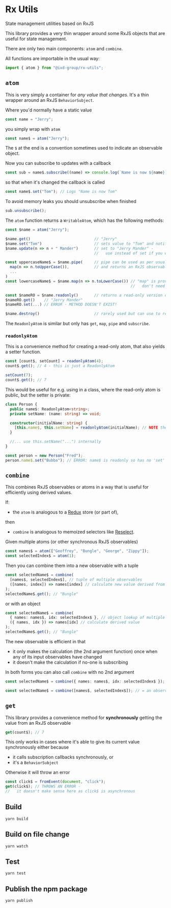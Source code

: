 # Rx Utils

State management utilities based on RxJS

This library provides a very thin wrapper around some RxJS objects that are useful for state management.

There are only two main components: `atom` and `combine`.

All functions are importable in the usual way:

```ts
import { atom } from "@ixd-group/rx-utils";
```

## `atom`

This is very simply a container for _any value that changes_. It's a thin wrapper around an RxJS `BehaviorSubject`.

Where you'd normally have a static value

```ts
const name = "Jerry";
```

you simply wrap with `atom`

```ts
const name$ = atom("Jerry");
```

The `$` at the end is a convention sometimes used to indicate an observable object.

Now you can subscribe to updates with a callback

```ts
const sub = name$.subscribe((name) => console.log(`Name is now ${name}`));
```

so that when it's changed the callback is called

```ts
const name$.set("Tom"); // Logs "Name is now Tom"
```

To avoid memory leaks you should unsubscribe when finished

```ts
sub.unsubscribe();
```

The `atom` function returns a `WritableAtom`, which has the following methods:

```ts
const $name = atom("Jerry");

$name.get()                            // "Jerry"
$name.set("Tom")                       // sets value to "Tom" and notifies subscribers
$name.update(n => n + " Mander")       // set to "Jerry Mander" -
                                       //   use instead of set if you want to use the previous value

const uppercaseName$ = $name.pipe(     // pipe can be used as per usual in RxJS,
  map(n => n.toUpperCase()),           // and returns an RxJS observable
  ...
)
const lowercaseName$ = $name.map(n => n.toLowerCase()) // "map" is provided for convenience so you
                                                       //   don't need pipe, and returns a ReadonlyAtom

const $nameRO = $name.readonly()       // returns a read-only version of the atom (ReadonlyAtom)
$nameRO.get()    // "Jerry Mander"
$nameRO.set(...) // ERROR - METHOD DOESN'T EXIST!

$name.destroy()                        // rarely used but can use to remove all subscribers
```

The `ReadonlyAtom` is similar but only has `get`, `map`, `pipe` and `subscribe`.

### `readonlyAtom`

This is a convenience method for creating a read-only atom, that also yields a setter function.

```ts
const [count$, setCount] = readonlyAtom(4);
count$.get(); // 4 - this is just a ReadonlyAtom

setCount(7);
count$.get(); // 7
```

This would be useful for e.g. using in a class, where the read-only atom is public, but the setter is private:

```ts
class Person {
  public name$: ReadonlyAtom<string>;
  private setName: (name: string) => void;

  constructor(initialName: string) {
    [this.name$, this.setName] = readonlyAtom(initialName); // NOTE the parentheses when doing this
  }

  //... use this.setName("...") internally
}

const person = new Person("Fred");
person.name$.set("Bubba"); // ERROR: name$ is readonly so has no 'set'
```

## `combine`

This combines RxJS observables or atoms in a way that is useful for efficiently using derived values.

If:

- the `atom` is analogous to a [Redux](https://redux.js.org/) store (or part of),

then

- `combine` is analogous to memoized selectors like [Reselect](https://github.com/reduxjs/reselect).

Given multiple atoms (or other synchronous RxJS observables)

```ts
const names$ = atom(["Geoffrey", "Bungle", "George", "Zippy"]);
const selectedIndex$ = atom(1);
```

Then you can combine them into a new observable with a tuple

```ts
const selectedName$ = combine(
  [names$, selectedIndex$], // tuple of multiple observables
  ([names, index]) => names[index] // calculate new value derived from values from observables
);
selectedName$.get(); // "Bungle"
```

or with an object

```ts
const selectedName$ = combine(
  { names: names$, idx: selectedIndex$ }, // object lookup of multiple observables
  ({ names, idx }) => names[idx] // calculate derived value
);
selectedName$.get(); // "Bungle"
```

The new observable is efficient in that

- it only makes the calculation (the 2nd argument function) once when any of its input observables have changed
- it doesn't make the calculation if no-one is subscribing

In both forms you can also call `combine` with no 2nd argument

```ts
const selectedName$ = combine({ names: names$, idx: selectedIndex$ }); // = an observable that emits {names: string[], idx: number} objects

const selectedName$ = combine([names$, selectedIndex$]); // = an observable that emits [string[], number] objects
```

## `get`

This library provides a convenience method for **synchronously** getting the value from an RxJS observable

```ts
get(count$); // 7
```

This only works in cases where it's able to give its current value synchronously either because

- it calls subscription callbacks synchronously, or
- it's a `BehaviorSubject`

Otherwise it will throw an error

```ts
const click$ = fromEvent(document, "click");
get(click$); // THROWS AN ERROR -
//   it doesn't make sense here as click$ is asynchronous
```

## Build

    yarn build

## Build on file change

    yarn watch

## Test

    yarn test

## Publish the npm package

    yarn publish
